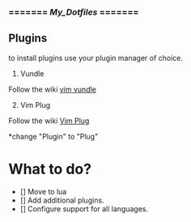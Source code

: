  ### ======= _My_Dotfiles_ ======= 

 ## Plugins

 to install plugins use your plugin manager of choice.

 1. Vundle

 Follow the wiki [vim vundle](https://github.com/VundleVim/Vundle.vim)

 2. Vim Plug

 Follow the wiki [Vim Plug](https://github.com/junegunn/vim-plug)
 
 *change "Plugin" to "Plug"

# What to do?

- [] Move to lua
- [] Add additional plugins.
- [] Configure support for all languages.

